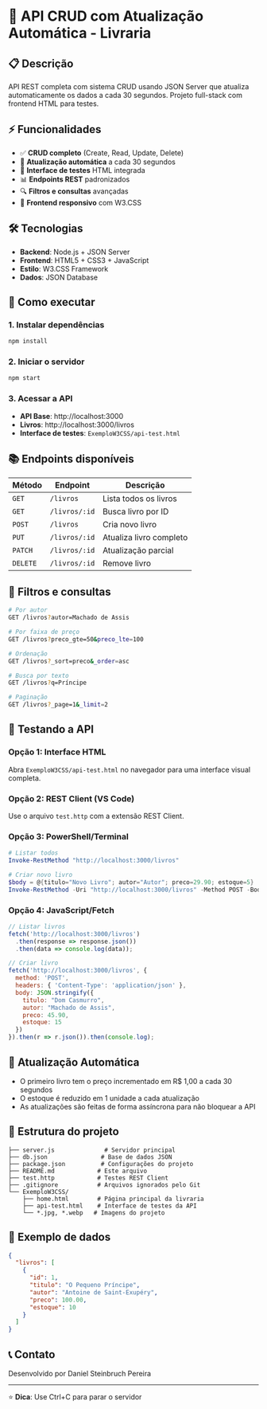 # 🚀 API CRUD com Atualização Automática - Livraria

## 📋 Descrição
API REST completa com sistema CRUD usando JSON Server que atualiza automaticamente os dados a cada 30 segundos. Projeto full-stack com frontend HTML para testes.

## ⚡ Funcionalidades
- ✅ **CRUD completo** (Create, Read, Update, Delete)
- 🔄 **Atualização automática** a cada 30 segundos
- 🎯 **Interface de testes** HTML integrada
- 📊 **Endpoints REST** padronizados
- 🔍 **Filtros e consultas** avançadas
- 📱 **Frontend responsivo** com W3.CSS

## 🛠️ Tecnologias
- **Backend**: Node.js + JSON Server
- **Frontend**: HTML5 + CSS3 + JavaScript
- **Estilo**: W3.CSS Framework
- **Dados**: JSON Database

## 🚀 Como executar

### 1. Instalar dependências
```bash
npm install
```

### 2. Iniciar o servidor
```bash
npm start
```

### 3. Acessar a API
- **API Base**: http://localhost:3000
- **Livros**: http://localhost:3000/livros
- **Interface de testes**: `ExemploW3CSS/api-test.html`

## 📚 Endpoints disponíveis

| Método | Endpoint | Descrição |
|--------|----------|-----------|
| `GET` | `/livros` | Lista todos os livros |
| `GET` | `/livros/:id` | Busca livro por ID |
| `POST` | `/livros` | Cria novo livro |
| `PUT` | `/livros/:id` | Atualiza livro completo |
| `PATCH` | `/livros/:id` | Atualização parcial |
| `DELETE` | `/livros/:id` | Remove livro |

## 🔧 Filtros e consultas

```bash
# Por autor
GET /livros?autor=Machado de Assis

# Por faixa de preço
GET /livros?preco_gte=50&preco_lte=100

# Ordenação
GET /livros?_sort=preco&_order=asc

# Busca por texto
GET /livros?q=Príncipe

# Paginação
GET /livros?_page=1&_limit=2
```

## 🧪 Testando a API

### Opção 1: Interface HTML
Abra `ExemploW3CSS/api-test.html` no navegador para uma interface visual completa.

### Opção 2: REST Client (VS Code)
Use o arquivo `test.http` com a extensão REST Client.

### Opção 3: PowerShell/Terminal
```powershell
# Listar todos
Invoke-RestMethod "http://localhost:3000/livros"

# Criar novo livro
$body = @{titulo="Novo Livro"; autor="Autor"; preco=29.90; estoque=5} | ConvertTo-Json
Invoke-RestMethod -Uri "http://localhost:3000/livros" -Method POST -Body $body -ContentType "application/json"
```

### Opção 4: JavaScript/Fetch
```javascript
// Listar livros
fetch('http://localhost:3000/livros')
  .then(response => response.json())
  .then(data => console.log(data));

// Criar livro
fetch('http://localhost:3000/livros', {
  method: 'POST',
  headers: { 'Content-Type': 'application/json' },
  body: JSON.stringify({
    titulo: "Dom Casmurro",
    autor: "Machado de Assis",
    preco: 45.90,
    estoque: 15
  })
}).then(r => r.json()).then(console.log);
```

## 🔄 Atualização Automática
- O primeiro livro tem o preço incrementado em R$ 1,00 a cada 30 segundos
- O estoque é reduzido em 1 unidade a cada atualização
- As atualizações são feitas de forma assíncrona para não bloquear a API

## 📁 Estrutura do projeto
```
├── server.js              # Servidor principal
├── db.json               # Base de dados JSON
├── package.json          # Configurações do projeto
├── README.md            # Este arquivo
├── test.http            # Testes REST Client
├── .gitignore           # Arquivos ignorados pelo Git
└── ExemploW3CSS/
    ├── home.html        # Página principal da livraria
    ├── api-test.html    # Interface de testes da API
    └── *.jpg, *.webp   # Imagens do projeto
```

## 🎯 Exemplo de dados
```json
{
  "livros": [
    {
      "id": 1,
      "titulo": "O Pequeno Príncipe",
      "autor": "Antoine de Saint-Exupéry",
      "preco": 100.00,
      "estoque": 10
    }
  ]
}
```

## 📞 Contato
Desenvolvido por Daniel Steinbruch Pereira

---
⭐ **Dica**: Use Ctrl+C para parar o servidor
